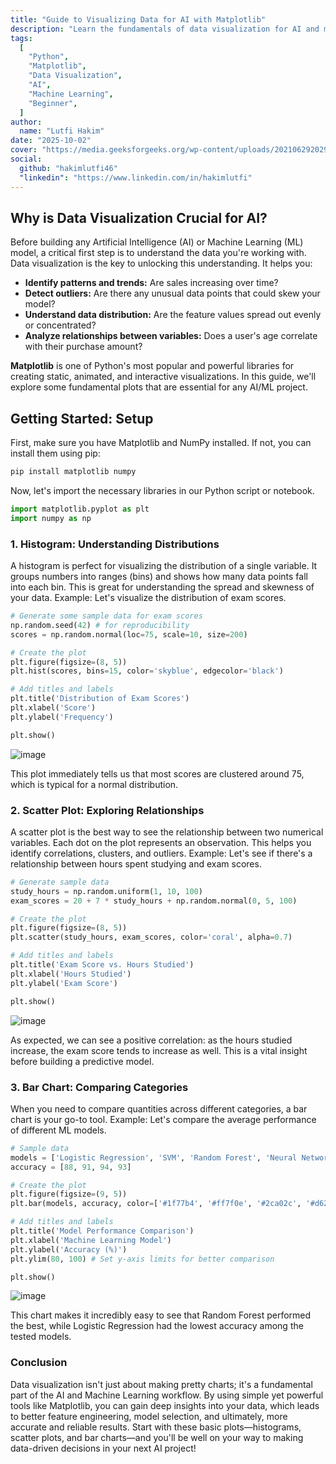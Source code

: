 ```yaml
---
title: "Guide to Visualizing Data for AI with Matplotlib"
description: "Learn the fundamentals of data visualization for AI and machine learning using Python's Matplotlib library. This guide covers essential plots like histograms, scatter plots, and heatmaps."
tags:
  [
    "Python",
    "Matplotlib",
    "Data Visualization",
    "AI",
    "Machine Learning",
    "Beginner",
  ]
author:
  name: "Lutfi Hakim"
date: "2025-10-02"
cover: "https://media.geeksforgeeks.org/wp-content/uploads/20210629202956/DataV.png"
social:
  github: "hakimlutfi46"
  "linkedin": "https://www.linkedin.com/in/hakimlutfi"
---
```


## Why is Data Visualization Crucial for AI?

Before building any Artificial Intelligence (AI) or Machine Learning (ML) model, a critical first step is to understand the data you're working with. Data visualization is the key to unlocking this understanding. It helps you:

- **Identify patterns and trends:** Are sales increasing over time?
- **Detect outliers:** Are there any unusual data points that could skew your model?
- **Understand data distribution:** Are the feature values spread out evenly or concentrated?
- **Analyze relationships between variables:** Does a user's age correlate with their purchase amount?

**Matplotlib** is one of Python's most popular and powerful libraries for creating static, animated, and interactive visualizations. In this guide, we'll explore some fundamental plots that are essential for any AI/ML project.

## Getting Started: Setup

First, make sure you have Matplotlib and NumPy installed. If not, you can install them using pip:

```bash
pip install matplotlib numpy
```

Now, let's import the necessary libraries in our Python script or notebook.

```python
import matplotlib.pyplot as plt
import numpy as np
```

### 1. Histogram: Understanding Distributions

A histogram is perfect for visualizing the distribution of a single variable. It groups numbers into ranges (bins) and shows how many data points fall into each bin. This is great for understanding the spread and skewness of your data.
Example: Let's visualize the distribution of exam scores.

```python
# Generate some sample data for exam scores
np.random.seed(42) # for reproducibility
scores = np.random.normal(loc=75, scale=10, size=200)

# Create the plot
plt.figure(figsize=(8, 5))
plt.hist(scores, bins=15, color='skyblue', edgecolor='black')

# Add titles and labels
plt.title('Distribution of Exam Scores')
plt.xlabel('Score')
plt.ylabel('Frequency')

plt.show()
```

![image](https://i.imgur.com/XPJ2oOJ.png)

This plot immediately tells us that most scores are clustered around 75, which is typical for a normal distribution.

### 2. Scatter Plot: Exploring Relationships

A scatter plot is the best way to see the relationship between two numerical variables. Each dot on the plot represents an observation. This helps you identify correlations, clusters, and outliers.
Example: Let's see if there's a relationship between hours spent studying and exam scores.

```python
# Generate sample data
study_hours = np.random.uniform(1, 10, 100)
exam_scores = 20 + 7 * study_hours + np.random.normal(0, 5, 100)

# Create the plot
plt.figure(figsize=(8, 5))
plt.scatter(study_hours, exam_scores, color='coral', alpha=0.7)

# Add titles and labels
plt.title('Exam Score vs. Hours Studied')
plt.xlabel('Hours Studied')
plt.ylabel('Exam Score')

plt.show()
```
![image](https://i.imgur.com/TBCRYZP.png)

As expected, we can see a positive correlation: as the hours studied increase, the exam score tends to increase as well. This is a vital insight before building a predictive model.

### 3. Bar Chart: Comparing Categories

When you need to compare quantities across different categories, a bar chart is your go-to tool.
Example: Let's compare the average performance of different ML models.

```python
# Sample data
models = ['Logistic Regression', 'SVM', 'Random Forest', 'Neural Network']
accuracy = [88, 91, 94, 93]

# Create the plot
plt.figure(figsize=(9, 5))
plt.bar(models, accuracy, color=['#1f77b4', '#ff7f0e', '#2ca02c', '#d62728'])

# Add titles and labels
plt.title('Model Performance Comparison')
plt.xlabel('Machine Learning Model')
plt.ylabel('Accuracy (%)')
plt.ylim(80, 100) # Set y-axis limits for better comparison

plt.show()
```
![image](https://i.imgur.com/QVcBlBG.png)

This chart makes it incredibly easy to see that Random Forest performed the best, while Logistic Regression had the lowest accuracy among the tested models.

### Conclusion
Data visualization isn't just about making pretty charts; it's a fundamental part of the AI and Machine Learning workflow. By using simple yet powerful tools like Matplotlib, you can gain deep insights into your data, which leads to better feature engineering, model selection, and ultimately, more accurate and reliable results.
Start with these basic plots—histograms, scatter plots, and bar charts—and you'll be well on your way to making data-driven decisions in your next AI project!
